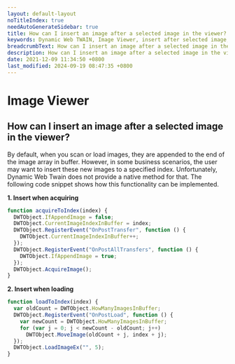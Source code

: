 ```yaml
---
layout: default-layout
noTitleIndex: true
needAutoGenerateSidebar: true
title: How can I insert an image after a selected image in the viewer?
keywords: Dynamic Web TWAIN, Image Viewer, insert after selected image, insert
breadcrumbText: How can I insert an image after a selected image in the viewer?
description: How can I insert an image after a selected image in the viewer?
date: 2021-12-09 11:34:50 +0800
last_modified: 2024-09-19 08:47:35 +0800
---
```


# Image Viewer

## How can I insert an image after a selected image in the viewer?

By default, when you scan or load images, they are appended to the end of the image array in buffer. However, in some business scenarios, the user may want to insert these new images to a specified index. Unfortunately, Dynamic Web Twain does not provide a native method for that. The following code snippet shows how this functionality can be implemented.

<strong>1. Insert when acquiring</strong>

```javascript
function acquireToIndex(index) {
  DWTObject.IfAppendImage = false;
  DWTObject.CurrentImageIndexInBuffer = index;
  DWTObject.RegisterEvent("OnPostTransfer", function () {
    DWTObject.CurrentImageIndexInBuffer++;
  });
  DWTObject.RegisterEvent("OnPostAllTransfers", function () {
    DWTObject.IfAppendImage = true;
  });
  DWTObject.AcquireImage();
}
```

<strong>2. Insert when loading</strong>

```javascript
function loadToIndex(index) {
  var oldCount = DWTObject.HowManyImagesInBuffer;
  DWTObject.RegisterEvent("OnPostLoad", function () {
    var newCount = DWTObject.HowManyImagesInBuffer;
    for (var j = 0; j < newCount - oldCount; j++)
      DWTObject.MoveImage(oldCount + j, index + j);
  });
  DWTObject.LoadImageEx("", 5);
}
```
